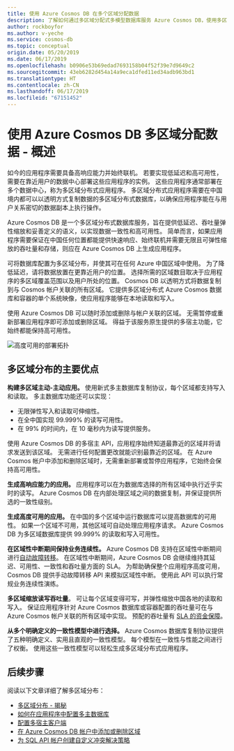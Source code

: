 ```yaml
---
title: 使用 Azure Cosmos DB 在多个区域分配数据
description: 了解如何通过多区域分配式多模型数据库服务 Azure Cosmos DB，使用多区域数据库进行多区域范围的异地复制、多主数据库故障转移和数据恢复。
author: rockboyfor
ms.author: v-yeche
ms.service: cosmos-db
ms.topic: conceptual
origin.date: 05/20/2019
ms.date: 06/17/2019
ms.openlocfilehash: b0906e53b69edad7693158b04f52f39e7d9649c2
ms.sourcegitcommit: 43eb6282d454a14a9eca1dfed11ed34adb963bd1
ms.translationtype: HT
ms.contentlocale: zh-CN
ms.lasthandoff: 06/17/2019
ms.locfileid: "67151452"
---
```

# <a name="multiple-region-data-distribution-with-azure-cosmos-db---overview"></a>使用 Azure Cosmos DB 多区域分配数据 - 概述

如今的应用程序需要具备高响应能力并始终联机。 若要实现低延迟和高可用性，需要在靠近用户的数据中心部署这些应用程序的实例。 这些应用程序通常部署在多个数据中心，称为多区域分布式应用程序。 多区域分布式应用程序需要在中国境内都可以以透明方式复制数据的多区域分布式数据库，以确保应用程序能在与用户关系密切的数据副本上执行操作。 

<!-- Notice: 全球 to 多个区域分布 -->

Azure Cosmos DB 是一个多区域分布式数据库服务，旨在提供低延迟、吞吐量弹性缩放和妥善定义的语义，以实现数据一致性和高可用性。 简单而言，如果应用程序需要保证在中国任何位置都能提供快速响应、始终联机并需要无限且可弹性缩放的吞吐量和存储，则应在 Azure Cosmos DB 上生成应用程序。

可将数据库配置为多区域分布，并使其可在任何 Azure 中国区域中使用。 为了降低延迟，请将数据放置在更靠近用户的位置。 选择所需的区域数目取决于应用程序的多区域覆盖范围以及用户所处的位置。 Cosmos DB 以透明方式将数据复制到与 Cosmos 帐户关联的所有区域。 它提供多区域分布式 Azure Cosmos 数据库和容器的单个系统映像，使应用程序能够在本地读取和写入。 

<!-- Notice: Azure China Regions -->

使用 Azure Cosmos DB 可以随时添加或删除与帐户关联的区域。 无需暂停或重新部署应用程序即可添加或删除区域。 得益于该服务原生提供的多宿主功能，它始终都能保持高可用性。

![高度可用的部署拓扑](./media/distribute-data-globally/deployment-topology.png)

## <a name="key-benefits-of-multiple-region-distribution"></a>多区域分布的主要优点

**构建多区域主动-主动应用。** 使用新式多主数据库复制协议，每个区域都支持写入和读取。 多主数据库功能还可以实现：

- 无限弹性写入和读取可伸缩性。 
- 在全中国实现 99.999% 的读写可用性。
- 在 99% 的时间内，在 10 毫秒内为读写提供服务。

使用 Azure Cosmos DB 的多宿主 API，应用程序始终知道最靠近的区域并将请求发送到该区域。 无需进行任何配置更改就能识别最靠近的区域。 在 Azure Cosmos 帐户中添加和删除区域时，无需重新部署或暂停应用程序，它始终会保持高可用性。

**生成高响应能力的应用。** 应用程序可以在为数据库选择的所有区域中执行近乎实时的读写。 Azure Cosmos DB 在内部处理区域之间的数据复制，并保证提供所选的一致性级别。

**生成高度可用的应用。** 在中国的多个区域中运行数据库可以提高数据库的可用性。 如果一个区域不可用，其他区域可自动处理应用程序请求。 Azure Cosmos DB 为多区域数据库提供 99.999% 的读取和写入可用性。

**在区域性中断期间保持业务连续性。** Azure Cosmos DB 支持在区域性中断期间进行[自动故障转移](how-to-manage-database-account.md#automatic-failover)。 在区域性中断期间，Azure Cosmos DB 会继续维持其延迟、可用性、一致性和吞吐量方面的 SLA。 为帮助确保整个应用程序高度可用，Cosmos DB 提供手动故障转移 API 来模拟区域性中断。 使用此 API 可以执行常规业务连续性演练。

**多区域缩放读写吞吐量**。 可让每个区域变得可写，并弹性缩放中国各地的读取和写入。 保证应用程序针对 Azure Cosmos 数据库或容器配置的吞吐量可在与 Azure Cosmos 帐户关联的所有区域中实现。 预配的吞吐量有 [SLA 的资金保障](https://www.azure.cn/support/sla/documentdb/)。

**从多个明确定义的一致性模型中进行选择。** Azure Cosmos 数据库复制协议提供了五种明确定义、实用且直观的一致性模型。 每个模型在一致性与性能之间进行了权衡。 使用这些一致性模型可以轻松生成多区域分布式应用程序。

## <a name="Next Steps"></a>后续步骤

阅读以下文章详细了解多区域分布：

* [多区域分布 - 揭秘](global-dist-under-the-hood.md)
* [如何在应用程序中配置多主数据库](how-to-multi-master.md)
* [配置多宿主客户端](how-to-manage-database-account.md#configure-multiple-write-regions)
* [在 Azure Cosmos DB 帐户中添加或删除区域](how-to-manage-database-account.md#addremove-regions-from-your-database-account)
* [为 SQL API 帐户创建自定义冲突解决策略](how-to-manage-conflicts.md#create-a-custom-conflict-resolution-policy)

<!--Update_Description: update meta properties, wording update -->